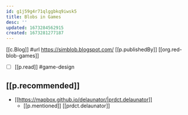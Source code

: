 ```yaml
---
id: g1j59g4r71qlggbkq9iwsk5
title: Blobs in Games
desc: ''
updated: 1673284562915
created: 1673281277187
---
```


[[c.Blog]]
#url https://simblob.blogspot.com/
[[p.publishedBy]] [[org.red-blob-games]]

- [ ] [[p.read]] #game-design

## [[p.recommended]]

- [[https://mapbox.github.io/delaunator/|prdct.delaunator]]
  - [[p.mentioned]] [[prdct.delaunator]]

